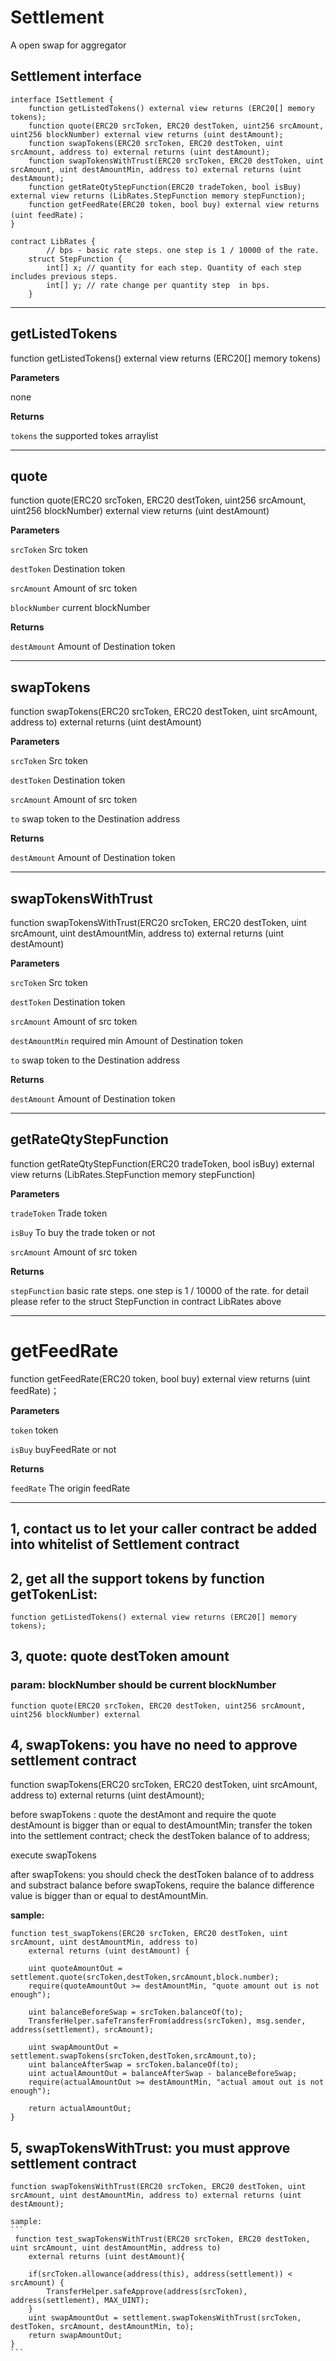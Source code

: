 # Settlement
A open swap for aggregator

## Settlement interface
```
interface ISettlement {
    function getListedTokens() external view returns (ERC20[] memory tokens);
    function quote(ERC20 srcToken, ERC20 destToken, uint256 srcAmount, uint256 blockNumber) external view returns (uint destAmount); 
    function swapTokens(ERC20 srcToken, ERC20 destToken, uint srcAmount, address to) external returns (uint destAmount);
    function swapTokensWithTrust(ERC20 srcToken, ERC20 destToken, uint srcAmount, uint destAmountMin, address to) external returns (uint destAmount);
    function getRateQtyStepFunction(ERC20 tradeToken, bool isBuy) external view returns (LibRates.StepFunction memory stepFunction);
    function getFeedRate(ERC20 token, bool buy) external view returns (uint feedRate)；
}
```

```
contract LibRates {
        // bps - basic rate steps. one step is 1 / 10000 of the rate.
    struct StepFunction {
        int[] x; // quantity for each step. Quantity of each step includes previous steps.
        int[] y; // rate change per quantity step  in bps.
    }
```

---


## getListedTokens

function getListedTokens() external view returns (ERC20[] memory tokens)

**Parameters**

none

**Returns**

`tokens`  the supported tokes arraylist

---


## quote

function quote(ERC20 srcToken, ERC20 destToken, uint256 srcAmount, uint256 blockNumber) external view returns (uint destAmount)

**Parameters**

`srcToken` Src token 

`destToken` Destination token  

`srcAmount` Amount of src token 

`blockNumber` current blockNumber 

**Returns**

`destAmount`  Amount of Destination token  

---


## swapTokens

function swapTokens(ERC20 srcToken, ERC20 destToken, uint srcAmount, address to) external returns (uint destAmount)

**Parameters**

`srcToken` Src token 

`destToken` Destination token  

`srcAmount` Amount of src token 

`to` swap token to the Destination address

**Returns**

`destAmount`  Amount of Destination token 

---


## swapTokensWithTrust

function swapTokensWithTrust(ERC20 srcToken, ERC20 destToken, uint srcAmount, uint destAmountMin, address to) external returns (uint destAmount)

**Parameters**

`srcToken` Src token 

`destToken` Destination token  

`srcAmount` Amount of src token 

`destAmountMin` required min Amount of Destination token 

`to` swap token to the Destination address

**Returns**

`destAmount`  Amount of Destination token 


---

## getRateQtyStepFunction

function getRateQtyStepFunction(ERC20 tradeToken, bool isBuy) external view returns (LibRates.StepFunction memory stepFunction)

**Parameters**

`tradeToken` Trade token 

`isBuy`  To buy the trade token or not 

`srcAmount` Amount of src token 

**Returns**

`stepFunction` basic rate steps. one step is 1 / 10000 of the rate.  for detail please refer to the struct StepFunction in contract LibRates above


---

    
# getFeedRate

function getFeedRate(ERC20 token, bool buy) external view returns (uint feedRate)；

**Parameters**

`token`  token 

`isBuy`  buyFeedRate or not 

**Returns**

`feedRate` The origin feedRate


---



## 1, contact us to let your caller contract be added into whitelist of Settlement contract

## 2, get all the support tokens by function getTokenList: 
    function getListedTokens() external view returns (ERC20[] memory tokens);

## 3, quote: quote destToken amount  
### param: blockNumber should be current blockNumber      
    function quote(ERC20 srcToken, ERC20 destToken, uint256 srcAmount, uint256 blockNumber) external 


## 4, swapTokens: you have no need to approve settlement contract
function swapTokens(ERC20 srcToken, ERC20 destToken, uint srcAmount, address to) external returns (uint destAmount);

before swapTokens : 
quote the destAmont and require the quote destAmount is bigger than or equal to destAmountMin;
transfer the token into the settlement contract;
check the destToken balance of to address; 

execute swapTokens

after swapTokens: 
you should check the destToken balance of to address and substract balance before swapTokens, 
require the balance difference value is bigger than or equal to destAmountMin.

**sample:**
```
function test_swapTokens(ERC20 srcToken, ERC20 destToken, uint srcAmount, uint destAmountMin, address to) 
    external returns (uint destAmount) {
        
    uint quoteAmountOut = settlement.quote(srcToken,destToken,srcAmount,block.number);
    require(quoteAmountOut >= destAmountMin, "quote amount out is not enough");
    
    uint balanceBeforeSwap = srcToken.balanceOf(to);
    TransferHelper.safeTransferFrom(address(srcToken), msg.sender, address(settlement), srcAmount);
    
    uint swapAmountOut = settlement.swapTokens(srcToken,destToken,srcAmount,to);
    uint balanceAfterSwap = srcToken.balanceOf(to);
    uint actualAmountOut = balanceAfterSwap - balanceBeforeSwap;
    require(actualAmountOut >= destAmountMin, "actual amout out is not enough");
    
    return actualAmountOut;
}
```

## 5, swapTokensWithTrust: you must approve settlement contract
    function swapTokensWithTrust(ERC20 srcToken, ERC20 destToken, uint srcAmount, uint destAmountMin, address to) external returns (uint destAmount); 
    
    sample:
    ```
     function test_swapTokensWithTrust(ERC20 srcToken, ERC20 destToken, uint srcAmount, uint destAmountMin, address to) 
        external returns (uint destAmount){

        if(srcToken.allowance(address(this), address(settlement)) < srcAmount) {
            TransferHelper.safeApprove(address(srcToken), address(settlement), MAX_UINT);
        } 
        uint swapAmountOut = settlement.swapTokensWithTrust(srcToken, destToken, srcAmount, destAmountMin, to);
        return swapAmountOut;
    }
    ```